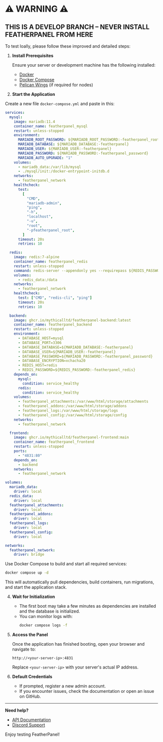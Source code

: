 # ⚠️ WARNING ⚠️

## **THIS IS A DEVELOP BRANCH – NEVER INSTALL FEATHERPANEL FROM HERE**

To test loally, please follow these improved and detailed steps:

1.  **Install Prerequisites**

    Ensure your server or development machine has the following installed:

    - [Docker](https://docs.docker.com/get-docker/)
    - [Docker Compose](https://docs.docker.com/compose/install/)
    - [Pelican Wings](https://pelican.dev/docs/wings/install) (if required for nodes)

2.  **Start the Application**

Create a new file `docker-compose.yml`
and paste in this:

```yml
services:
  mysql:
    image: mariadb:11.4
    container_name: featherpanel_mysql
    restart: unless-stopped
    environment:
      MARIADB_ROOT_PASSWORD: ${MARIADB_ROOT_PASSWORD:-featherpanel_root}
      MARIADB_DATABASE: ${MARIADB_DATABASE:-featherpanel}
      MARIADB_USER: ${MARIADB_USER:-featherpanel}
      MARIADB_PASSWORD: ${MARIADB_PASSWORD:-featherpanel_password}
      MARIADB_AUTO_UPGRADE: "1"
    volumes:
      - mariadb_data:/var/lib/mysql
      - ./mysql/init:/docker-entrypoint-initdb.d
    networks:
      - featherpanel_network
    healthcheck:
      test:
        [
          "CMD",
          "mariadb-admin",
          "ping",
          "-h",
          "localhost",
          "-u",
          "root",
          "-pfeatherpanel_root",
        ]
      timeout: 20s
      retries: 10

  redis:
    image: redis:7-alpine
    container_name: featherpanel_redis
    restart: unless-stopped
    command: redis-server --appendonly yes --requirepass ${REDIS_PASSWORD:-featherpanel_redis}
    volumes:
      - redis_data:/data
    networks:
      - featherpanel_network
    healthcheck:
      test: ["CMD", "redis-cli", "ping"]
      timeout: 20s
      retries: 10

  backend:
    image: ghcr.io/mythicalltd/featherpanel-backend:latest
    container_name: featherpanel_backend
    restart: unless-stopped
    environment:
      - DATABASE_HOST=mysql
      - DATABASE_PORT=3306
      - DATABASE_DATABASE=${MARIADB_DATABASE:-featherpanel}
      - DATABASE_USER=${MARIADB_USER:-featherpanel}
      - DATABASE_PASSWORD=${MARIADB_PASSWORD:-featherpanel_password}
      - DATABASE_ENCRYPTION=xchacha20
      - REDIS_HOST=redis
      - REDIS_PASSWORD=${REDIS_PASSWORD:-featherpanel_redis}
    depends_on:
      mysql:
        condition: service_healthy
      redis:
        condition: service_healthy
    volumes:
      - featherpanel_attachments:/var/www/html/storage/attachments
      - featherpanel_addons:/var/www/html/storage/addons
      - featherpanel_logs:/var/www/html/storage/logs
      - featherpanel_config:/var/www/html/storage/config
    networks:
      - featherpanel_network

  frontend:
    image: ghcr.io/mythicalltd/featherpanel-frontend:main
    container_name: featherpanel_frontend
    restart: unless-stopped
    ports:
      - "4831:80"
    depends_on:
      - backend
    networks:
      - featherpanel_network

volumes:
  mariadb_data:
    driver: local
  redis_data:
    driver: local
  featherpanel_attachments:
    driver: local
  featherpanel_addons:
    driver: local
  featherpanel_logs:
    driver: local
  featherpanel_config:
    driver: local

networks:
  featherpanel_network:
    driver: bridge
```

Use Docker Compose to build and start all required services:

```bash
docker compose up -d
```

This will automatically pull dependencies, build containers, run migrations, and start the application stack.

4. **Wait for Initialization**

   - The first boot may take a few minutes as dependencies are installed and the database is initialized.
   - You can monitor logs with:
     ```bash
     docker compose logs -f
     ```

5. **Access the Panel**

   Once the application has finished booting, open your browser and navigate to:

   ```
   http://<your-server-ip>:4831
   ```

   Replace `<your-server-ip>` with your server's actual IP address.

6. **Default Credentials**

   - If prompted, register a new admin account.
   - If you encounter issues, check the documentation or open an issue on GitHub.

---

**Need help?**

- [API Documentation](https://www.postman.com/mythicalsystems/workspace/mythicalpanel)
- [Discord Support](https://discord.mythical.systems)

Enjoy testing FeatherPanel!
